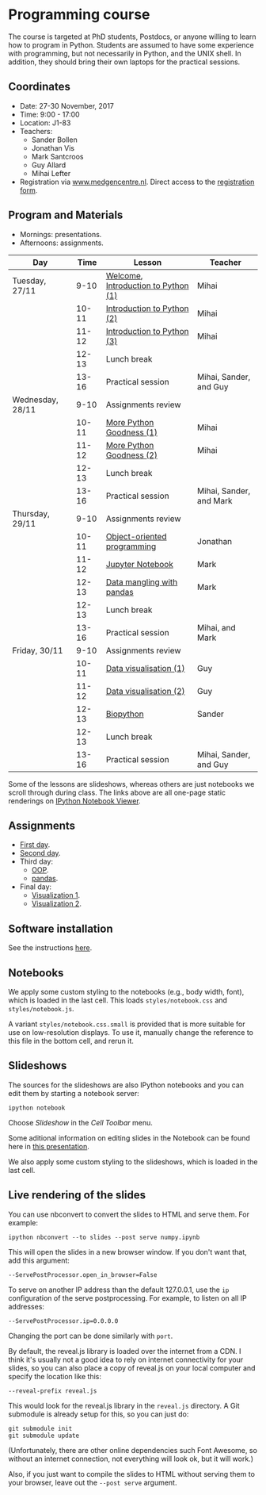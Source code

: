 Programming course
==================

The course is targeted at PhD students, Postdocs, or anyone willing to learn
how to program in Python. Students are assumed to have some experience with
programming, but not necessarily in Python, and the UNIX shell. In addition, 
they should bring their own laptops for the practical sessions.

## Coordinates

- Date: 27-30 November, 2017
- Time: 9:00 - 17:00
- Location: J1-83
- Teachers:
  - Sander Bollen
  - Jonathan Vis
  - Mark Santcroos
  - Guy Allard
  - Mihai Lefter
- Registration via www.medgencentre.nl. Direct access to the [registration form](https://forms.lumc.nl/lumc2/PYTHONcourse).

Program and Materials
-------

- Mornings: presentations.
- Afternoons: assignments.

| Day             | Time  | Lesson                              | Teacher  | 
|-----------------|-------|------------------------------------ |----------|
| Tuesday, 27/11    | 9-10  | [Welcome][lesson_01], [Introduction to Python (1)][lesson_02_01] | Mihai    | 
|                 | 10-11 | [Introduction to Python (2)][lesson_02_02]          | Mihai   |  
|                 | 11-12 | [Introduction to Python (3)][lesson_02_03]          | Mihai    | 
|                 | 12-13 | Lunch break                      |          | 
|                 | 13-16 | Practical session | Mihai, Sander, and Guy|
| Wednesday, 28/11   | 9-10  | Assignments review                  |          |
|                 | 10-11 | [More Python Goodness (1)][lesson_03_01]            | Mihai    | 
|                 | 11-12 | [More Python Goodness (2)][lesson_03_02]            | Mihai    | 
|                 | 12-13 | Lunch break                      |          | 
|                 | 13-16 | Practical session | Mihai, Sander, and Mark|
| Thursday, 29/11 | 9-10  | Assignments review                  |          | 
|                 | 10-11 | [Object-oriented programming][lesson_oop]         | Jonathan | 
|                 | 11-12 | [Jupyter Notebook][lesson_jpn]       | Mark     |
|                 | 12-13 | [Data mangling with pandas][lesson_pandas]   | Mark     | 
|                 | 12-13 | Lunch break                      |          | 
|                 | 13-16 | Practical session | Mihai, and Mark|
| Friday, 30/11  | 9-10  | Assignments review                  |          | 
|                 | 10-11 | [Data visualisation (1)][lesson_dv_01] | Guy      |
|                 | 11-12 | [Data visualisation (2)][lesson_dv_02]          | Guy      | 
|                 | 12-13 | [Biopython][lesson_bp]                          | Sander      | 
|                 | 12-13 | Lunch break                      |          | 
|                 | 13-16 | Practical session | Mihai, Sander, and Guy|

Some of the lessons are slideshows, whereas others are just
notebooks we scroll through during class. The links above are all one-page
static renderings on [IPython Notebook Viewer](http://nbviewer.ipython.org/).


Assignments
-----------
- [First day](https://classroom.github.com/a/QU2iPYKn).
- [Second day](https://classroom.github.com/a/UbifRH_y).
- Third day:
  - [OOP](https://classroom.github.com/a/8BnbL9fD).
  - [pandas](https://classroom.github.com/a/GOxWRQpa).
- Final day:
  - [Visualization 1](https://classroom.github.com/a/X7ElFXpu).
  - [Visualization 2](https://classroom.github.com/a/2GAOqqBu).


[lesson_01]: http://nbviewer.ipython.org/urls/git.lumc.nl/courses/programming-course/raw/master/introduction/01_welcome.ipynb
[lesson_02_01]: http://nbviewer.ipython.org/urls/git.lumc.nl/courses/programming-course/raw/master/introduction/02_introduction_to_python_1.ipynb
[lesson_02_02]: http://nbviewer.ipython.org/urls/git.lumc.nl/courses/programming-course/raw/master/introduction/02_introduction_to_python_2.ipynb
[lesson_02_03]: http://nbviewer.ipython.org/urls/git.lumc.nl/courses/programming-course/raw/master/introduction/02_introduction_to_python_3.ipynb
[lesson_03_01]: http://nbviewer.ipython.org/urls/git.lumc.nl/courses/programming-course/raw/master/more_python/03_more_python_goodness_1.ipynb
[lesson_03_02]: http://nbviewer.ipython.org/urls/git.lumc.nl/courses/programming-course/raw/master/more_python/03_more_python_goodness_2.ipynb
[lesson_oop]: https://git.lumc.nl/courses/programming-course/raw/master/oop/oop.pdf
[lesson_dv_01]: http://nbviewer.ipython.org/urls/git.lumc.nl/courses/programming-course/raw/master/visualization/DataVisualization1.ipynb 
[lesson_dv_02]: http://nbviewer.ipython.org/urls/git.lumc.nl/courses/programming-course/raw/master/visualization/DataVisualization2.ipynb 
[lesson_jpn]: http://nbviewer.ipython.org/urls/git.lumc.nl/courses/programming-course/raw/master/jupyter/05_jupyter.ipynb
[lesson_pandas]: http://nbviewer.ipython.org/urls/git.lumc.nl/courses/programming-course/raw/master/pandas/pandas.ipynb 
[lesson_bp]: http://nbviewer.ipython.org/urls/git.lumc.nl/courses/programming-course/raw/master/BioPython/Biopython.ipynb

Software installation
---------------------

See the instructions [here](https://docs.anaconda.com/anaconda/install/).

Notebooks
---------

We apply some custom styling to the notebooks (e.g., body width, font), which
is loaded in the last cell. This loads `styles/notebook.css` and
`styles/notebook.js`.

A variant `styles/notebook.css.small` is provided that is more suitable for
use on low-resolution displays. To use it, manually change the reference to
this file in the bottom cell, and rerun it.


Slideshows
----------

The sources for the slideshows are also IPython notebooks and you can edit
them by starting a notebook server:

    ipython notebook

Choose *Slideshow* in the *Cell Toolbar* menu.

Some aditional information on editing slides in the Notebook can be found
here in
[this presentation](http://www.slideviper.oquanta.info/tutorial/slideshow_tutorial_slides.html).

We also apply some custom styling to the slideshows, which is loaded in the
last cell.


Live rendering of the slides
----------------------------

You can use nbconvert to convert the slides to HTML and serve them. For
example:

    ipython nbconvert --to slides --post serve numpy.ipynb

This will open the slides in a new browser window. If you don't want that, add
this argument:

    --ServePostProcessor.open_in_browser=False

To serve on another IP address than the default 127.0.0.1, use the `ip`
configuration of the serve postprocessing. For example, to listen on all IP
addresses:

    --ServePostProcessor.ip=0.0.0.0

Changing the port can be done similarly with `port`.

By default, the reveal.js library is loaded over the internet from a CDN. I
think it's usually not a good idea to rely on internet connectivity for your
slides, so you can also place a copy of reveal.js on your local computer and
specify the location like this:

    --reveal-prefix reveal.js

This would look for the reveal.js library in the `reveal.js` directory. A Git
submodule is already setup for this, so you can just do:

    git submodule init
    git submodule update

(Unfortunately, there are other online dependencies such Font Awesome, so
without an internet connection, not everything will look ok, but it will
work.)

Also, if you just want to compile the slides to HTML without serving them to
your browser, leave out the `--post serve` argument.

